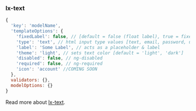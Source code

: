 ### lx-text

```javascript
{
  'key': 'modelName',
  'templateOptions': {
    'fixedLabel': false, // [default = false (float label), true = fixed label]
    'type': 'text', // html input type values [text, email, password, url, number]
    'label': 'Some Label', // acts as a placeholder & label
    'theme': 'light', // sets text color [default = 'light', 'dark']
    'disabled': false, // ng-disabled
    'required': false, // ng-required
    'icon': 'account' //COMING SOON
  }, 
  validators: {},
  modelOptions: {}
}
```

Read more about [lx-text](http://ui.lumapps.com/directives/text-fields).
